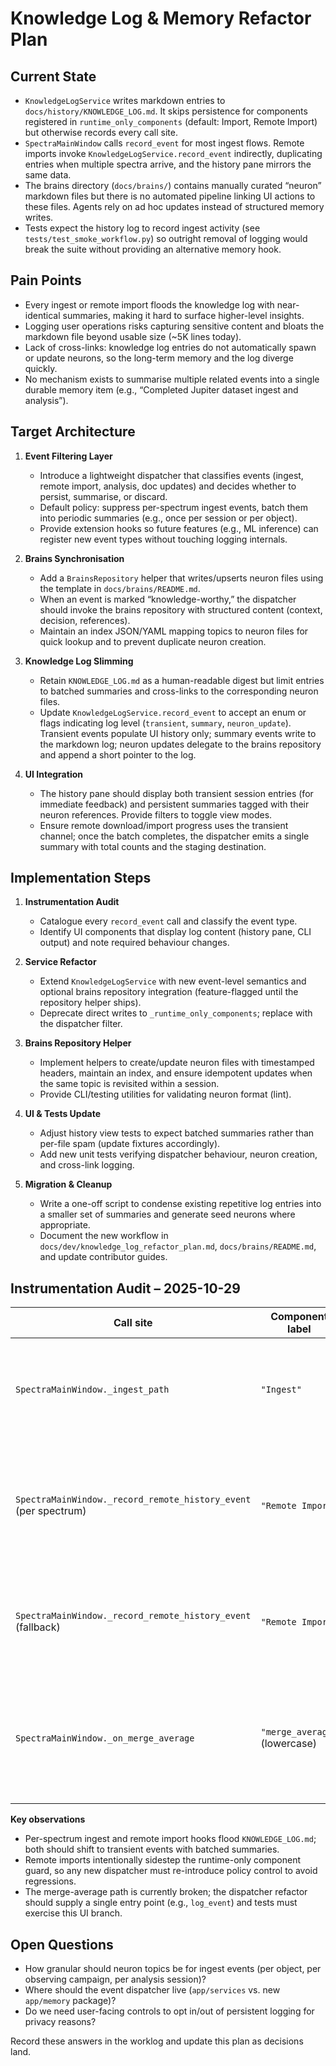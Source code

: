 # Knowledge Log & Memory Refactor Plan

## Current State
- `KnowledgeLogService` writes markdown entries to `docs/history/KNOWLEDGE_LOG.md`. It skips persistence for components registered in `runtime_only_components` (default: Import, Remote Import) but otherwise records every call site.
- `SpectraMainWindow` calls `record_event` for most ingest flows. Remote imports invoke `KnowledgeLogService.record_event` indirectly, duplicating entries when multiple spectra arrive, and the history pane mirrors the same data.
- The brains directory (`docs/brains/`) contains manually curated “neuron” markdown files but there is no automated pipeline linking UI actions to these files. Agents rely on ad hoc updates instead of structured memory writes.
- Tests expect the history log to record ingest activity (see `tests/test_smoke_workflow.py`) so outright removal of logging would break the suite without providing an alternative memory hook.

## Pain Points
- Every ingest or remote import floods the knowledge log with near-identical summaries, making it hard to surface higher-level insights.
- Logging user operations risks capturing sensitive content and bloats the markdown file beyond usable size (~5K lines today).
- Lack of cross-links: knowledge log entries do not automatically spawn or update neurons, so the long-term memory and the log diverge quickly.
- No mechanism exists to summarise multiple related events into a single durable memory item (e.g., “Completed Jupiter dataset ingest and analysis”).

## Target Architecture
1. **Event Filtering Layer**
   - Introduce a lightweight dispatcher that classifies events (ingest, remote import, analysis, doc updates) and decides whether to persist, summarise, or discard.
   - Default policy: suppress per-spectrum ingest events, batch them into periodic summaries (e.g., once per session or per object).
   - Provide extension hooks so future features (e.g., ML inference) can register new event types without touching logging internals.

2. **Brains Synchronisation**
   - Add a `BrainsRepository` helper that writes/upserts neuron files using the template in `docs/brains/README.md`.
   - When an event is marked “knowledge-worthy,” the dispatcher should invoke the brains repository with structured content (context, decision, references).
   - Maintain an index JSON/YAML mapping topics to neuron files for quick lookup and to prevent duplicate neuron creation.

3. **Knowledge Log Slimming**
   - Retain `KNOWLEDGE_LOG.md` as a human-readable digest but limit entries to batched summaries and cross-links to the corresponding neuron files.
   - Update `KnowledgeLogService.record_event` to accept an enum or flags indicating log level (`transient`, `summary`, `neuron_update`). Transient events populate UI history only; summary events write to the markdown log; neuron updates delegate to the brains repository and append a short pointer to the log.

4. **UI Integration**
   - The history pane should display both transient session entries (for immediate feedback) and persistent summaries tagged with their neuron references. Provide filters to toggle view modes.
   - Ensure remote download/import progress uses the transient channel; once the batch completes, the dispatcher emits a single summary with total counts and the staging destination.

## Implementation Steps
1. **Instrumentation Audit**
   - Catalogue every `record_event` call and classify the event type.
   - Identify UI components that display log content (history pane, CLI output) and note required behaviour changes.

2. **Service Refactor**
   - Extend `KnowledgeLogService` with new event-level semantics and optional brains repository integration (feature-flagged until the repository helper ships).
   - Deprecate direct writes to `_runtime_only_components`; replace with the dispatcher filter.

3. **Brains Repository Helper**
   - Implement helpers to create/update neuron files with timestamped headers, maintain an index, and ensure idempotent updates when the same topic is revisited within a session.
   - Provide CLI/testing utilities for validating neuron format (lint).

4. **UI & Tests Update**
   - Adjust history view tests to expect batched summaries rather than per-file spam (update fixtures accordingly).
   - Add new unit tests verifying dispatcher behaviour, neuron creation, and cross-link logging.

5. **Migration & Cleanup**
   - Write a one-off script to condense existing repetitive log entries into a smaller set of summaries and generate seed neurons where appropriate.
   - Document the new workflow in `docs/dev/knowledge_log_refactor_plan.md`, `docs/brains/README.md`, and update contributor guides.

## Instrumentation Audit – 2025-10-29
| Call site | Component label | Persist behaviour | Notes |
| --- | --- | --- | --- |
| `SpectraMainWindow._ingest_path` | `"Ingest"` | Always persists because `"Ingest"` is not part of `DEFAULT_RUNTIME_ONLY_COMPONENTS`. | Emits one entry per imported file with filename as the only reference, creating log spam during batch imports. |
| `SpectraMainWindow._record_remote_history_event` (per spectrum) | `"Remote Import"` | Forces persistence by instantiating a fresh `KnowledgeLogService` with `runtime_only_components=()`; bypasses runtime-only guard. | Called for each spectrum returned by remote ingest; duplicates provider entries when multiple spectra arrive in one batch. |
| `SpectraMainWindow._record_remote_history_event` (fallback) | `"Remote Import"` | Same forced persistence path. | Emits a generic "Imported remote data" entry when metadata is missing, adding low-value noise. |
| `SpectraMainWindow._on_merge_average` | `"merge_average"` (lowercase) | Would attempt to persist, but the call uses `self.knowledge_log.log(...)` (method absent on `KnowledgeLogService`). | Bug: hitting the merge-average action will raise `AttributeError`; needs alignment with the dispatcher API during refactor. |

**Key observations**
- Per-spectrum ingest and remote import hooks flood `KNOWLEDGE_LOG.md`; both should shift to transient events with batched summaries.
- Remote imports intentionally sidestep the runtime-only component guard, so any new dispatcher must re-introduce policy control to avoid regressions.
- The merge-average path is currently broken; the dispatcher refactor should supply a single entry point (e.g., `log_event`) and tests must exercise this UI branch.

## Open Questions
- How granular should neuron topics be for ingest events (per object, per observing campaign, per analysis session)?
- Where should the event dispatcher live (`app/services` vs. new `app/memory` package)?
- Do we need user-facing controls to opt in/out of persistent logging for privacy reasons?

Record these answers in the worklog and update this plan as decisions land.
